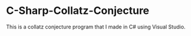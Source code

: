 # C-Sharp-Collatz-Conjecture
This is a collatz conjecture program that I made in C# using Visual Studio.
